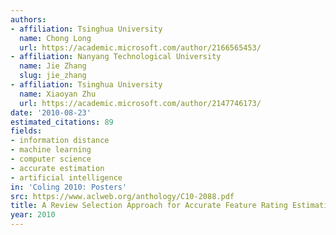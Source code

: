 ```yaml
---
authors:
- affiliation: Tsinghua University
  name: Chong Long
  url: https://academic.microsoft.com/author/2166565453/
- affiliation: Nanyang Technological University
  name: Jie Zhang
  slug: jie_zhang
- affiliation: Tsinghua University
  name: Xiaoyan Zhu
  url: https://academic.microsoft.com/author/2147746173/
date: '2010-08-23'
estimated_citations: 89
fields:
- information distance
- machine learning
- computer science
- accurate estimation
- artificial intelligence
in: 'Coling 2010: Posters'
src: https://www.aclweb.org/anthology/C10-2088.pdf
title: A Review Selection Approach for Accurate Feature Rating Estimation
year: 2010
---
```

